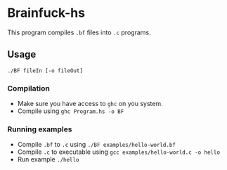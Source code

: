 # Brainfuck-hs
This program compiles `.bf` files into `.c` programs.

## Usage
`./BF fileIn [-o fileOut]`

### Compilation
* Make sure you have access to `ghc` on you system.
* Compile using `ghc Program.hs -o BF`

### Running examples
* Compile `.bf` to `.c` using `./BF examples/hello-world.bf`
* Compile `.c` to executable using `gcc examples/hello-world.c -o hello`
* Run example `./hello`
